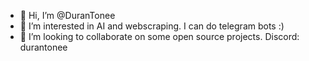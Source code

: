 - 👋 Hi, I’m @DuranTonee
- 👀 I’m interested in AI and webscraping. I can do telegram bots :)
- 💞️ I’m looking to collaborate on some open source projects.
Discord: durantonee

<!---
DuranTonee/DuranTonee is a ✨ special ✨ repository because its `README.md` (this file) appears on your GitHub profile.
You can click the Preview link to take a look at your changes.
--->

